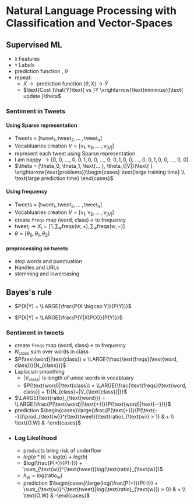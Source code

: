 # Natural Language Processing with Classification and Vector-Spaces

## Supervised ML

*   `X` Features
*   `Y` Labels
*   $\text{prediction function , }\theta$
*   repeat:
    *   $X \rightarrow \text{ prediction function }(\theta, X) \rightarrow \hat{Y}$ 
    *   $\text{Cost }\hat{Y}\text{ vs }Y \xrightarrow{\text{minimize}}\text{ update }\theta$

### Sentiment in Tweets

#### Using Sparse representation
*   $\text{Tweets = }[\text{tweet}_1, \text{tweet}_2, \text{... }, \text{tweet}_n]$
*   Vocabluaries creation $V = [\text{v}_1, \text{v}_2, \text{... }, \text{v}_{|V|}]$
*   represent each tweet using $\text{Sparse representation}$
*   I am happy $\longrightarrow [\text{0, 0, ..., 0, 0},\text{1},\text{0, 0, ..., 0, 0},\text{1},\text{0, 0, ..., 0, 0},\text{1},\text{0, 0, ..., 0, 0}]$
*   $\theta = [\theta_0, \theta_1, \text{... }, \theta_{|V|}]\text{ } \xrightarrow{\text{problems}}\begin{cases} \text{large training time} \\ \text{large prediction time} \end{cases}$
#### Using frequency
*   Tweets = $[\text{tweet}_1, \text{tweet}_2, \text{... }, \text{tweet}_n]$
*   Vocabluaries creation $V = [\text{v}_1, \text{v}_2, \text{... }, \text{v}_{|V|}]$
* create `freqs` map $(\text{word, class}) \longrightarrow$ to frequency
*   $\text{tweet}_{i} \longrightarrow X_i = [1, \sum_w \text{freqs}(w, +),  \sum_w \text{freqs}(w, -)]$
*   $\theta = [\theta_0, \theta_1, \theta_2]$

#### preprocessing on tweets
*   stop words and punctuation
*   Handles and URLs
*   stemming and lowercasing

## Bayes's rule
*   $P(X|Y) = \LARGE{\frac{P(X \bigcap Y)}{P(Y)}}$

*   $P(X|Y) = \LARGE{\frac{P(Y|X)P(X)}{P(Y)}}$

### Sentiment in tweets
*   create `freqs` map $(\text{word, class}) \longrightarrow$ to frequency
*   $N_{class}$ sum over words in class
*   $P(\text{word}|\text{class}) = \LARGE{\frac{\text{freqs}(\text{word, class})}{N_{class}}}$
*   Laplacian smoothing
    *   $|V_{\text{class}}|$ is length of uniqe words in vocabluary
    *   $P(\text{word}|\text{class}) = \LARGE{\frac{\text{freqs}(\text{word, class}) + 1}{N_{class}+|V_{\text{class}}|}}$ 
*   $\LARGE{\text{ratio}_{\text{word}}} = \LARGE{\frac{P(\text{word}|\text{+})}{P(\text{word}|\text{--})}}$
* prediction   $\begin{cases}\large{\frac{P(\text{+})}{P(\text{--})}\prod_{\text{w}}^{\text{tweet}}\text{ratio}_{\text{w}} > 1} & + \\  \text{O.W} & -\end{cases}$
*   ### Log Likelihood
    *   products bring risk of underflow
    *   $log(a*b) = log(a) \text{ + } log(b)$
    *   $log(\frac{P(+)}{P(-)}) + \sum_{\text{w}}^{\text{tweet}}log(\text{ratio}_{\text{w}})$
    *   $\lambda_{\text{w}} =  log(\text{ratio}_{\text{w}})$
    *   prediction $\begin{cases}\large{log(\frac{P(+)}{P(-)}) + \sum_{\text{w}}^{\text{tweet}}log(\text{ratio}_{\text{w}}) > 0} & + \\  \text{O.W} & -\end{cases}$